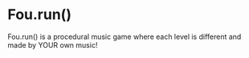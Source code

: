 # Fou.run()
Fou.run() is a procedural music game where each level is different and made by YOUR own music!
